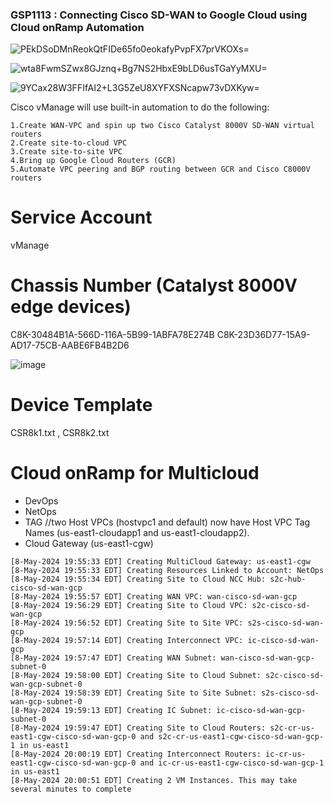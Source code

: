 ###  GSP1113 : Connecting Cisco SD-WAN to Google Cloud using Cloud onRamp Automation 

![PEkDSoDMnReokQtFIDe65fo0eokafyPvpFX7prVKOXs=](https://github.com/tariqsheikhsw/GoogleCloudArchitectLabs/assets/54164634/0437fba5-9e16-4938-900a-a7c9fa36d295)

![wta8FwmSZwx8GJznq+Bg7NS2HbxE9bLD6usTGaYyMXU=](https://github.com/tariqsheikhsw/GoogleCloudArchitectLabs/assets/54164634/961e56e8-df6d-4e74-8944-a52052b39778)

![9YCax28W3FFIfAI2+L3G5ZeU8XYFXSNcapw73vDXKyw=](https://github.com/tariqsheikhsw/GoogleCloudArchitectLabs/assets/54164634/77ac2a09-e79a-4831-b8aa-8319fd94d88b)


Cisco vManage will use built-in automation to do the following:

    1.Create WAN-VPC and spin up two Cisco Catalyst 8000V SD-WAN virtual routers
    2.Create site-to-cloud VPC
    3.Create site-to-site VPC
    4.Bring up Google Cloud Routers (GCR)
    5.Automate VPC peering and BGP routing between GCR and Cisco C8000V routers


# Service Account 
vManage 

# Chassis Number (Catalyst 8000V edge devices)
C8K-30484B1A-566D-116A-5B99-1ABFA78E274B
C8K-23D36D77-15A9-AD17-75CB-AABE6FB4B2D6

![image](https://github.com/tariqsheikhsw/GoogleCloudArchitectLabs/assets/54164634/25e85df4-239c-452a-b1cb-a42c9b2aa12e)

# Device Template 
CSR8k1.txt , CSR8k2.txt

# Cloud onRamp for Multicloud

- DevOps
- NetOps
- TAG 
//two Host VPCs (hostvpc1 and default) now have Host VPC Tag Names (us-east1-cloudapp1 and us-east1-cloudapp2).
- Cloud Gateway (us-east1-cgw)

```
[8-May-2024 19:55:33 EDT] Creating MultiCloud Gateway: us-east1-cgw
[8-May-2024 19:55:33 EDT] Creating Resources Linked to Account: NetOps
[8-May-2024 19:55:34 EDT] Creating Site to Cloud NCC Hub: s2c-hub-cisco-sd-wan-gcp
[8-May-2024 19:55:57 EDT] Creating WAN VPC: wan-cisco-sd-wan-gcp
[8-May-2024 19:56:29 EDT] Creating Site to Cloud VPC: s2c-cisco-sd-wan-gcp
[8-May-2024 19:56:52 EDT] Creating Site to Site VPC: s2s-cisco-sd-wan-gcp
[8-May-2024 19:57:14 EDT] Creating Interconnect VPC: ic-cisco-sd-wan-gcp
[8-May-2024 19:57:47 EDT] Creating WAN Subnet: wan-cisco-sd-wan-gcp-subnet-0
[8-May-2024 19:58:00 EDT] Creating Site to Cloud Subnet: s2c-cisco-sd-wan-gcp-subnet-0
[8-May-2024 19:58:39 EDT] Creating Site to Site Subnet: s2s-cisco-sd-wan-gcp-subnet-0
[8-May-2024 19:59:13 EDT] Creating IC Subnet: ic-cisco-sd-wan-gcp-subnet-0
[8-May-2024 19:59:47 EDT] Creating Site to Cloud Routers: s2c-cr-us-east1-cgw-cisco-sd-wan-gcp-0 and s2c-cr-us-east1-cgw-cisco-sd-wan-gcp-1 in us-east1
[8-May-2024 20:00:19 EDT] Creating Interconnect Routers: ic-cr-us-east1-cgw-cisco-sd-wan-gcp-0 and ic-cr-us-east1-cgw-cisco-sd-wan-gcp-1 in us-east1
[8-May-2024 20:00:51 EDT] Creating 2 VM Instances. This may take several minutes to complete



```
